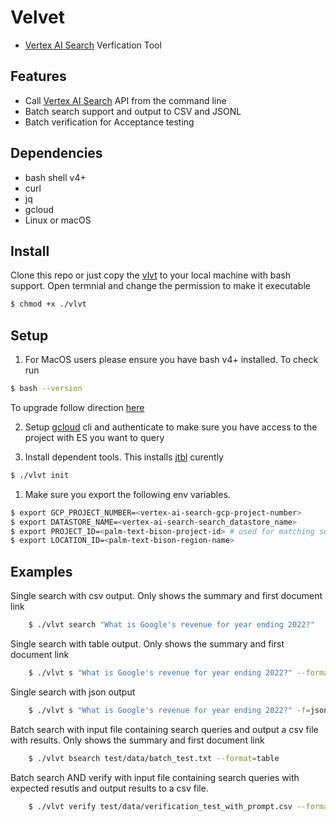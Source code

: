 # Velvet
 - [Vertex AI Search](https://cloud.google.com/enterprise-search) Verfication Tool

## Features
- Call [Vertex AI Search](https://cloud.google.com/enterprise-search) API from the command line
- Batch search support and output to CSV and JSONL
- Batch verification for Acceptance testing

## Dependencies
  - bash shell v4+
  - curl
  - jq
  - gcloud
  - Linux or macOS
  
## Install

Clone this repo or just copy the [vlvt](./vlvt) to your local  machine with bash support. Open termnial and change the permission to make it executable

```bash
$ chmod +x ./vlvt
```

## Setup

1. For MacOS users please ensure you have bash v4+ installed. To check run 
```bash
$ bash --version
```
To upgrade follow direction [here](https://itnext.io/upgrading-bash-on-macos-7138bd1066ba)

2. Setup [gcloud](https://cloud.google.com/sdk/docs/install-sdk) cli and authenticate to make sure you have access to the project with ES you want to query

3. Install dependent tools. This installs [jtbl](https://github.com/kellyjonbrazil/jtbl) curently

```bash
$ ./vlvt init
```

1. Make sure you export the following env variables.

```bash
$ export GCP_PROJECT_NUMBER=<vertex-ai-search-gcp-project-number> 
$ export DATASTORE_NAME=<vertex-ai-search-search_datastore_name> 
$ export PROJECT_ID=<palm-text-bison-project-id> # used for matching summaries
$ export LOCATION_ID=<palm-text-bison-region-name>
```

## Examples
Single search with csv output. Only shows the summary and first document link
```bash
    $ ./vlvt search "What is Google's revenue for year ending 2022?" 
```
Single search with table output. Only shows the summary and first document link
```bash
    $ ./vlvt s "What is Google's revenue for year ending 2022?" --format=table 
```
Single search with json output
```bash
    $ ./vlvt s "What is Google's revenue for year ending 2022?" -f=json 
```
Batch search with input file containing search queries and output a csv file with results. Only shows the summary and first document link
```bash
    $ ./vlvt bsearch test/data/batch_test.txt --format=table 
```
Batch search AND verify with input file containing search queries with expected resutls and output results to a csv file.
```bash
    $ ./vlvt verify test/data/verification_test_with_prompt.csv --format=csv
  ```